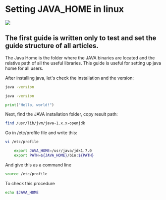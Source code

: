 ﻿# Setting JAVA_HOME in linux

![](https://picsum.photos/800/300)

## The first guide is written only to test and set the guide structure of all articles.

The Java Home is the folder where the JAVA binaries are located and the relative path of all the useful libraries. This guide is useful for setting up java home for all users. 

After installing java, let's check the installation and the version:
```bash
java -version
```

~~~bash
java -version
~~~

~~~python
print("Hello, world!")
~~~

Next, find the JAVA installation folder, copy result path:
```bash
find /usr/lib/jvm/java-1.x.x-openjdk
```

Go in /etc/profile file and write this:
```bash
vi /etc/profile 

	export JAVA_HOME=/usr/java/jdk1.7.0
	export PATH=${JAVA_HOME}/bin:${PATH}
```

And give this as a command line
```bash
source /etc/profile
```

To check this procedure
```bash
echo $JAVA_HOME
```